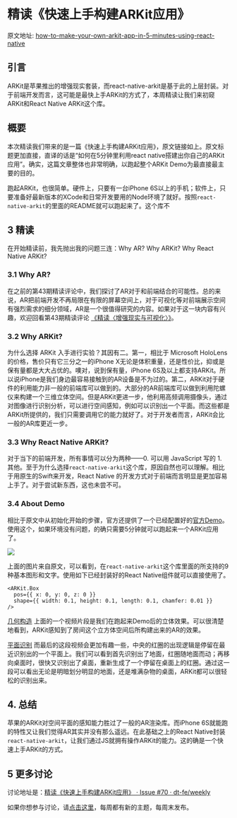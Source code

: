 # 精读《快速上手构建ARKit应用》

原文地址: [how-to-make-your-own-arkit-app-in-5-minutes-using-react-native](https://medium.com/@HippoAR/how-to-make-your-own-arkit-app-in-5-minutes-using-react-native-9d7ce109a4c2)

## 引言
ARKit是苹果推出的增强现实套装，而react-native-arkit是基于此的上层封装。对于前端开发而言，这可能是最快上手ARKit的方式了，本周精读让我们来初窥ARKit和React Native ARKit这个库。

## 概要
本次精读我们带来的是一篇《快速上手构建ARKit应用》，原文链接如上。原文标题更加直接，直译的话是“如何在5分钟里利用react native搭建出你自己的ARKit应用”。确实，这篇文章整体也非常明确，以跑起整个ARKit Demo为最直接最主要的目的。

跑起ARKit，也很简单。硬件上，只要有一台iPhone 6S以上的手机；软件上，只要准备好最新版本的XCode和日常开发要用的Node环境了就好。按照`react-native-arkit`的里面的README就可以跑起来了。这个库不

## 3 精读
在开始精读前，我先抛出我的问题三连：Why AR? Why ARKit? Why React Native ARKit?

### 3.1 Why AR?
在之前的第43期精读评论中，我们探讨了AR对于和前端结合的可能性。总的来说，AR把前端开发不再局限在有限的屏幕空间上，对于可视化等对前端展示空间有强烈需求的细分领域，AR是一个很值得研究的内容。如果对于这一块内容有兴趣，欢迎回看第43期精读评论 [《精读〈增强现实与可视化〉》](https://github.com/dt-fe/weekly/blob/master/43.%E7%B2%BE%E8%AF%BB%E3%80%8A%E5%A2%9E%E5%BC%BA%E7%8E%B0%E5%AE%9E%E4%B8%8E%E5%8F%AF%E8%A7%86%E5%8C%96%E3%80%8B.md)。

### 3.2 Why ARKit?
为什么选择 ARKit 入手进行实验？其因有二。第一，相比于 Microsoft HoloLens 的价格，售价只有它三分之一的iPhone X无论是体积重量，还是性价比，抑或是保有量都是大大占优的。噢对，说到保有量，iPhone 6S及以上都支持ARKit。所以说iPhone是我们身边最容易接触到的AR设备是不为过的。第二，ARKit对于硬件的利用能力非一般的前端库可以做到的。大部分的AR前端库可以做到利用陀螺仪来构建一个三维立体空间。但是ARKit更进一步，他利用高频调用摄像头，通过对图像进行识别分析，可以进行空间感知，例如可以识别出一个平面。而这些都是ARKit所提供的，我们只需要调用它的能力就好了。对于开发者而言，ARKit会比一般的AR库更近一步。

### 3.3 Why React Native ARKit?
对于当下的前端开发，所有事情可以分为两种——0. 可以用 JavaScript 写的 1. 其他。至于为什么选择`react-native-arkit`这个库，原因自然也可以理解。相比于用原生的Swift来开发，React Native 的开发方式对于前端而言明显是更加容易上手了。对于尝试新东西，这也未尝不可。

### 3.4 About Demo
相比于原文中从初始化开始的步骤，官方还提供了一个已经配置好的[官方Demo](https://github.com/HippoAR/ReactNativeARKit)。使用这个，如果环境没有问题，的确只需要5分钟就可以跑起来一个ARKit应用了。

![](https://img.alicdn.com/tfs/TB11dGFiFmWBuNjSspdXXbugXXa-540-960.jpg)

上面的图片来自原文，可以看到，在`react-native-arkit`这个库里面的所支持的9种基本图形和文字。使用如下已经封装好的React Native组件就可以直接使用了。

```javasctipt
<ARKit.Box
  pos={{ x: 0, y: 0, z: 0 }}
  shape={{ width: 0.1, height: 0.1, length: 0.1, chamfer: 0.01 }}
/>
```

[几何构造](http://v.youku.com/v_show/id_XMzUxMjk3NjUxMg==.html)
上面的一个视频片段是我们在跑起来Demo后的立体效果。可以很清楚地看到，ARKit感知到了房间这个立方体空间后所构建出来的AR的效果。

[平面识别](http://v.youku.com/v_show/id_XMzUxMjk3OTc0NA==.html)
而最后的这段视频会更加有趣一些，中央的红圈的出现逻辑是停留在最近识别出的一个平面上。我们可以看到首先识别出了地面，红圈随地面而动；再移向桌面时，很快又识别出了桌面，重新生成了一个停留在桌面上的红圈。通过这一段可以看出无论是明暗划分明显的地面，还是堆满杂物的桌面，ARKit都可以很轻松的识别出来。

## 4. 总结
苹果的ARKit对空间平面的感知能力胜过了一般的AR渲染库。而iPhone 6S就能跑的特性又让我们觉得AR其实并没有那么遥远。在此基础之上的React Native封装`react-native-arkit`，让我们通过JS就拥有操作ARKit的能力。这的确是一个快速上手ARKit的方式。


## 5 更多讨论
讨论地址是：[精读《快速上手构建ARKit应用》 · Issue #70 · dt-fe/weekly](https://github.com/dt-fe/weekly/issues/70)

如果你想参与讨论，请[点击这里](https://github.com/dt-fe/weekly)，每周都有新的主题，每周末发布。
